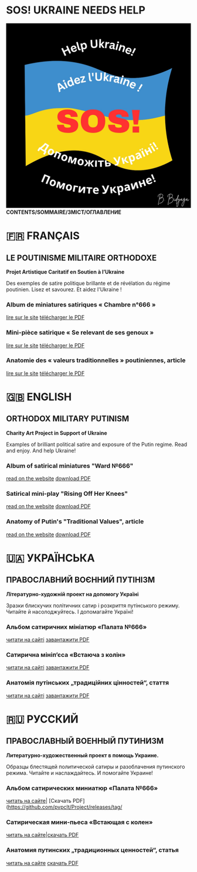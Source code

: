 # SOS! UKRAINE NEEDS HELP 
![Обложка](Images/Cover_Project.jpg)
**CONTENTS/SOMMAIRE/ЗМІСТ/ОГЛАВЛЕНИЕ**


# 🇫🇷 FRANÇAIS

## LE POUTINISME MILITAIRE ORTHODOXE

**Projet Artistique Caritatif en Soutien à l’Ukraine**

Des exemples de satire politique brillante et de révélation du régime poutinien. Lisez et savourez. Et aidez l'Ukraine !


### Album de miniatures satiriques « Chambre n°666 »

[lire sur le site](Album_Fr.md) [télécharger le PDF](https://pvpclt.github.io/project/releases/tag/Album_Fr-v1.0.0)

### Mini-pièce satirique « Se relevant de ses genoux »

[lire sur le site](Play_Fr.md) [télécharger le PDF](https://pvpclt.github.io/project/releases/tag/Play_Fr-v1.0.0)

### Anatomie des « valeurs traditionnelles » poutiniennes, article

[lire sur le site](Values_Fr.md) [télécharger le PDF](https://pvpclt.github.io/project/releases/tag/Values_Fr-v1.0.0)


# 🇬🇧 ENGLISH 

## ORTHODOX MILITARY PUTINISM

**Charity Art Project in Support of Ukraine**

Examples of brilliant political satire and exposure of the Putin regime. Read and enjoy. And help Ukraine!


### Album of satirical miniatures "Ward №666"

[read on the website](Album_En.md) [download PDF](https://pvpclt.github.io/project/releases/tag/Album_En-v1.0.0)

### Satirical mini-play "Rising Off Her Knees"

[read on the website](Play_En.md) [download PDF](https://pvpclt.github.io/project/releases/tag/Play_En-v1.0.0)

### Anatomy of Putin's "Traditional Values", article

[read on the website](Values_En.md) [download PDF](https://pvpclt.github.io/project/releases/tag/Values_En-v1.0.0)


# 🇺🇦 УКРАЇНСЬКА

## ПРАВОСЛАВНИЙ ВОЄННИЙ ПУТІНІЗМ

**Літературно-художній проект на допомогу Україні**

Зразки блискучих політичних сатир і розкриття путінського режиму. Читайте й насолоджуйтесь. І допомагайте Україні!


### Альбом сатиричних мініатюр «Палата №666»

[читати на сайті](Album_Ua.md) [завантажити PDF](https://pvpclt.github.io/project/releases/tag/Album_Ua-v1.0.0)

### Сатирична мініп’єса «Встаюча з колін»

[читати на сайті](Play_Ua.md) [завантажити PDF](https://pvpclt.github.io/project/releases/tag/Play_Ua-v1.0.0)

### Анатомія путінських „традиційних цінностей“, стаття

[читати на сайті](Values_Ua.md) [завантажити PDF](https://pvpclt.github.io/project/releases/tag/Values_Ua-v1.0.0)


# 🇷🇺 РУССКИЙ 
 
## ПРАВОСЛАВНЫЙ ВОЕННЫЙ ПУТИНИЗМ

**Литературно-художественный проект в помощь Украине.**

Образцы блестящей политической сатиры и разоблачения путинского режима. Читайте и наслаждайтесь. И помогайте Украине!


### Альбом сатирических миниатюр «Палата №666»

[читать на сайте](Album_Ru.md)| [Скачать PDF](https://github.com/pvpclt/Project/releases/tag/


### Сатирическая мини-пьеса «Встающая с колен»

[читать на сайте](Play_Ru.md)|[скачать PDF](https://github.com/pvpclt/Project/releases/tag/Play_Ru-v1.0.0)

### Анатомия путинских „традиционных ценностей“, статья

[читать на сайте](Values_Ru.md) [скачать PDF](https://pvpclt.github.io/project/releases/tag/Values_Ru-v1.0.0)
